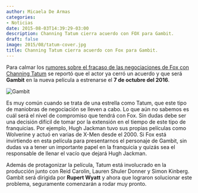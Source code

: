 ```yaml
---
author: Micaela De Armas
categories:
- Noticias
date: 2015-08-03T14:39:29-03:00
description: Channing Tatum cierra acuerdo con FOX para Gambit.
draft: false
image: 2015/08/tatum-cover.jpg
title: Channing Tatum cierra acuerdo con Fox para Gambit.
---
```


Para calmar los [rumores sobre el fracaso de las negociaciones de Fox con Channing Tatum](http://balancenegativo.com/blog/2015/07/29/channing-tatum-se-bajo-de-gambit/) se reportó que el actor ya cerró un acuerdo y que será **Gambit** en la nueva película a estrenarse el **7 de octubre del 2016**.

![Gambit](/img/2015/08/gambit-body.jpg)

Es muy común cuando se trata de una estrella como Tatum,  que este tipo de maniobras de negociación se lleven a cabo. Lo que aún no sabemos es cuál será el nivel de compromiso que tendrá con Fox. Sin dudas debe ser una decisión difícil de tomar por la extensión en el tiempo de este tipo de franquicias. Por ejemplo, Hugh Jackman tuvo sus propias películas como Wolverine y actuó en varias de X-Men desde el 2000. Si Fox está invirtiendo en esta película para presentarnos el personaje de Gambit, sin dudas va a tener un importante papel en la franquicia y quizás sea el responsable de llenar el vacío que dejará Hugh Jackman.

Además de protagonizar la película, Tatum está involucrado en la producción junto con Reid Carolin, Lauren Shuler Donner y Simon Kinberg. Gambit será dirigida por **Rupert Wyatt** y ahora que lograron solucionar este problema, seguramente comenzarán a rodar muy pronto.